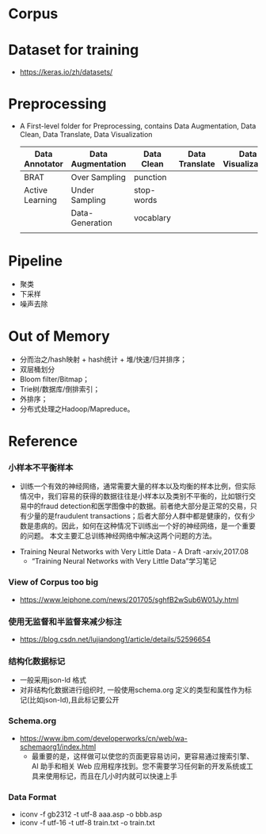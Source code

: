 # Corpus

# Dataset for training
+ https://keras.io/zh/datasets/

# Preprocessing

+ A First-level folder for Preprocessing, contains Data Augmentation, Data Clean, Data Translate, Data Visualization

  | Data Annotator  | Data Augmentation | Data Clean | Data Translate | Data Visualizaiton |
  | --------------- | ----------------- | ---------- | -------------- | ------------------ |
  | BRAT            | Over Sampling     | punction   |                |                    |
  | Active Learning | Under Sampling    | stop-words |                |                    |
  |                 | Data-Generation   | vocablary  |                |                    |
  |                 |                   |            |                |                    |

# Pipeline
+ 聚类
+ 下采样
+ 噪声去除

# Out of Memory
+ 分而治之/hash映射 + hash统计 + 堆/快速/归并排序；
+ 双层桶划分
+ Bloom filter/Bitmap；
+ Trie树/数据库/倒排索引；
+ 外排序；
+ 分布式处理之Hadoop/Mapreduce。

# Reference
### 小样本不平衡样本
- 训练一个有效的神经网络，通常需要大量的样本以及均衡的样本比例，但实际情况中，我们容易的获得的数据往往是小样本以及类别不平衡的，比如银行交易中的fraud detection和医学图像中的数据。前者绝大部分是正常的交易，只有少量的是fraudulent transactions；后者大部分人群中都是健康的，仅有少数是患病的。因此，如何在这种情况下训练出一个好的神经网络，是一个重要的问题。
  本文主要汇总训练神经网络中解决这两个问题的方法。
+ Training Neural Networks with Very Little Data - A Draft -arxiv,2017.08
  + “Training Neural Networks with Very Little Data”学习笔记

### View of Corpus too big
+ https://www.leiphone.com/news/201705/sghfB2wSub6W01Jy.html

### 使用无监督和半监督来减少标注
+ https://blog.csdn.net/lujiandong1/article/details/52596654

### 结构化数据标记
+ 一般采用json-ld 格式
+ 对非结构化数据进行组织时, 一般使用schema.org 定义的类型和属性作为标记(比如json-ld),且此标记要公开

### Schema.org 
+ https://www.ibm.com/developerworks/cn/web/wa-schemaorg1/index.html
	+ 最重要的是，这样做可以使您的页面更容易访问，更容易通过搜索引擎、AI 助手和相关 Web 应用程序找到。您不需要学习任何新的开发系统或工具来使用标记，而且在几小时内就可以快速上手

### Data Format
+ iconv -f gb2312 -t utf-8 aaa.asp -o bbb.asp
+ iconv -f utf-16 -t utf-8 train.txt -o train.txt

